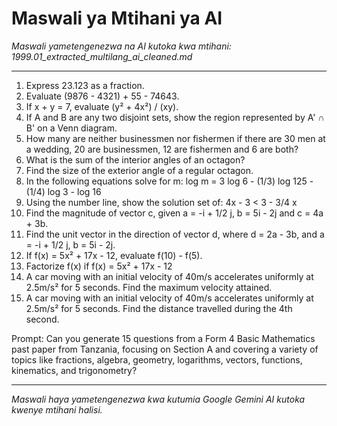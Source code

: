 # Maswali ya Mtihani ya AI
*Maswali yametengenezwa na AI kutoka kwa mtihani: 1999.01_extracted_multilang_ai_cleaned.md*

---

1.  Express 23.123 as a fraction.
2.  Evaluate (9876 - 4321) + 55 - 74643.
3.  If x + y = 7, evaluate (y² + 4x²) / (xy).
4.  If A and B are any two disjoint sets, show the region represented by A' ∩ B' on a Venn diagram.
5.  How many are neither businessmen nor fishermen if there are 30 men at a wedding, 20 are businessmen, 12 are fishermen and 6 are both?
6.  What is the sum of the interior angles of an octagon?
7.  Find the size of the exterior angle of a regular octagon.
8.  In the following equations solve for m: log m = 3 log 6 - (1/3) log 125 - (1/4) log 3 - log 16
9.  Using the number line, show the solution set of: 4x - 3 < 3 - 3/4 x
10. Find the magnitude of vector c, given a = -i + 1/2 j, b = 5i - 2j and c = 4a + 3b.
11. Find the unit vector in the direction of vector d, where d = 2a - 3b, and a = -i + 1/2 j, b = 5i - 2j.
12. If f(x) = 5x² + 17x - 12, evaluate f(10) - f(5).
13. Factorize f(x) if f(x) = 5x² + 17x - 12
14. A car moving with an initial velocity of 40m/s accelerates uniformly at 2.5m/s² for 5 seconds. Find the maximum velocity attained.
15. A car moving with an initial velocity of 40m/s accelerates uniformly at 2.5m/s² for 5 seconds. Find the distance travelled during the 4th second.

Prompt: Can you generate 15 questions from a Form 4 Basic Mathematics past paper from Tanzania, focusing on Section A and covering a variety of topics like fractions, algebra, geometry, logarithms, vectors, functions, kinematics, and trigonometry?

---
*Maswali haya yametengenezwa kwa kutumia Google Gemini AI kutoka kwenye mtihani halisi.*
